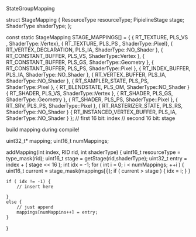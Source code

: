 
StateGroupMapping

struct StageMapping {
    ResourceType resourceType;
    PipielineStage stage;
    ShaderType shaderType;
};

const static StageMapping STAGE_MAPPINGS[] = {
    { RT_TEXTURE, PLS_VS , ShaderType::Vertex},
    { RT_TEXTURE, PLS_PS , ShaderType::Pixel},
	{ RT_VERTEX_DECLARATION, PLS_IA, ShaderType::NO_Shader },
	{ RT_CONSTANT_BUFFER, PLS_VS, ShaderType::Vertex },
    { RT_CONSTANT_BUFFER, PLS_GS, ShaderType::Geometry },
    { RT_CONSTANT_BUFFER, PLS_PS, ShaderType::Pixel },
	{ RT_INDEX_BUFFER, PLS_IA, ShaderType::NO_Shader },
	{ RT_VERTEX_BUFFER, PLS_IA, ShaderType::NO_Shader },
	{ RT_SAMPLER_STATE, PLS_PS, ShaderType::Pixel },
	{ RT_BLENDSTATE, PLS_OM, ShaderType::NO_Shader }
	{ RT_SHADER, PLS_VS, ShaderType::Vertex },
    { RT_SHADER, PLS_GS, ShaderType::Geometry },
    { RT_SHADER, PLS_PS, ShaderType::Pixel },
	{ RT_SRV, PLS_PS, ShaderType::Pixel },
	{ RT_RASTERIZER_STATE, PLS_RS, ShaderType::NO_Shader }
	{ RT_INSTANCED_VERTEX_BUFFER, PLS_IA, ShaderType::NO_Shader }
};
// first 16 bit: index
// second 16 bit: stage

build mapping during compile!

uint32_t* mapping;
uint16_t numMappings;

addMapping(int index, RID rid, int shaderType) {
    uint16_t resourceType = type_mask(rid);
    uint16_t stage = getStage(rid,shaderType);
    uint32_t entry = index + ( stage << 16 );
    int idx = -1;
    for ( int i = 0; i < numMappings; ++i ) {
        uint16_t current = stage_mask(mappings[i]);
        if ( current > stage ) {
            idx = i;
        }
    }

    if ( idx != -1) {
        // insert here
        
    }
    else {
        // just append
        mappings[numMappins++] = entry;
    }
}